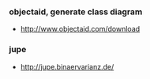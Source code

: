 ### objectaid, generate class diagram
* http://www.objectaid.com/download

### jupe
* http://jupe.binaervarianz.de/
